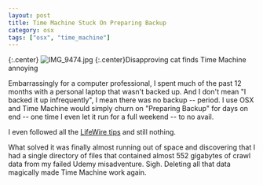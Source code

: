 ```yaml
---
layout: post
title: Time Machine Stuck On Preparing Backup
category: osx
tags: ["osx", "time_machine"]
---
```

{:.center}
![IMG_9474.jpg](/blog/assets/IMG_9474.jpg)
{:.center}Disapproving cat finds Time Machine annoying

Embarrassingly for a computer professional, I spent much of the past 12 months with a personal laptop that wasn't backed up.  And I don't mean "I backed it up infrequently", I mean there was no backup -- period.  I use OSX and Time Machine would simply churn on "Preparing Backup" for days on end -- one time I even let it run for a full weekend -- to no avail.

I even followed all the [LifeWire tips](https://www.lifewire.com/troubleshoot-time-machine-stuck-on-preparing-backup-2259980) and still nothing.  

What solved it was finally almost running out of space and discovering that I had a single directory of files that contained almost 552 gigabytes of crawl data from my failed Udemy misadventure.  Sigh.  Deleting all that data magically made Time Machine work again.  


